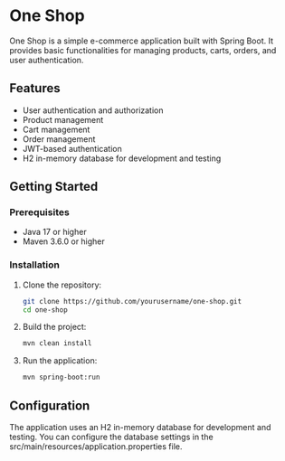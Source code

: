 # One Shop

One Shop is a simple e-commerce application built with Spring Boot. It provides basic functionalities for managing products, carts, orders, and user authentication.

## Features

- User authentication and authorization
- Product management
- Cart management
- Order management
- JWT-based authentication
- H2 in-memory database for development and testing

## Getting Started

### Prerequisites

- Java 17 or higher
- Maven 3.6.0 or higher

### Installation

1. Clone the repository:
    ```sh
    git clone https://github.com/yourusername/one-shop.git
    cd one-shop
    ```

2. Build the project:
    ```sh
    mvn clean install
    ```

3. Run the application:
    ```sh
    mvn spring-boot:run
    ```

## Configuration
The application uses an H2 in-memory database for development and testing. You can configure the database settings in the src/main/resources/application.properties file.